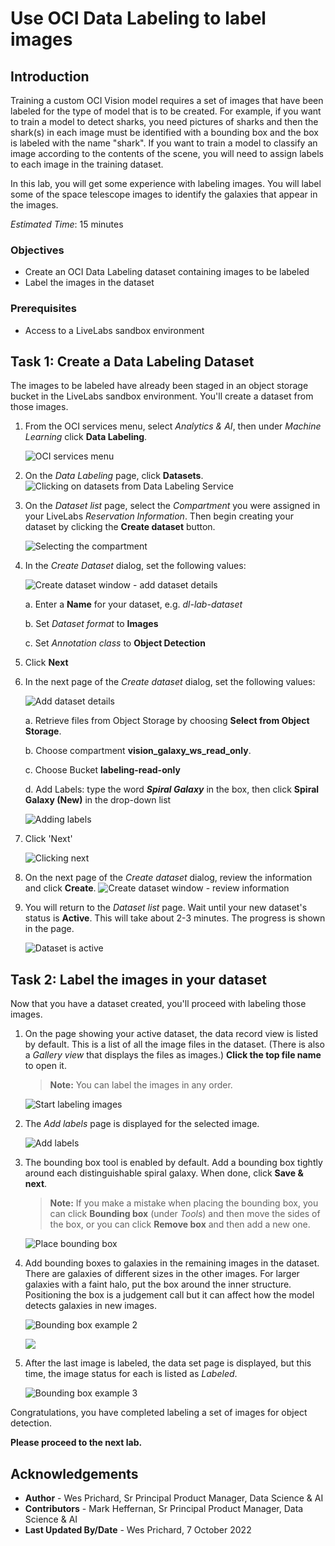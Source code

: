 # Use OCI Data Labeling to label images

## Introduction
Training a custom OCI Vision model requires a set of images that have been labeled for the type of model that is to be created. For example, if you want to train a model to detect sharks, you need pictures of sharks and then the shark(s) in each image must be identified with a bounding box and the box is labeled with the name "shark". If you want to train a model to classify an image according to the contents of the scene, you will need to assign labels to each image in the training dataset.

In this lab, you will get some experience with labeling images. You will label some of the space telescope images to identify the galaxies that appear in the images. 

*Estimated Time*: 15 minutes

### Objectives
- Create an OCI Data Labeling dataset containing images to be labeled
- Label the images in the dataset

### Prerequisites
- Access to a LiveLabs sandbox environment


## **Task 1:** Create a Data Labeling Dataset
The images to be labeled have already been staged in an object storage bucket in the LiveLabs sandbox environment. You'll create a dataset from those images.

1. From the OCI services menu, select *Analytics & AI*, then under *Machine Learning* click **Data Labeling**.

    ![OCI services menu](./images/dls.png)

1. On the *Data Labeling* page, click **Datasets**.
![Clicking on datasets from Data Labeling Service](./images/datasets.png)

1. On the *Dataset list* page, select the *Compartment* you were assigned in your LiveLabs *Reservation Information*. Then begin creating your dataset by clicking the **Create dataset** button.

    ![Selecting the compartment](./images/compartment-dls.png) 

1. In the *Create Dataset* dialog, set the following values:

    ![Create dataset window - add dataset details](./images/create-dataset-p1.png)

    a. Enter a **Name** for your dataset, e.g. *dl-lab-dataset*

    b. Set *Dataset format* to **Images**

    c. Set *Annotation class* to **Object Detection**

1. Click **Next**
  
1. In the next page of the *Create dataset* dialog, set the following values:

     ![Add dataset details](./images/create-dataset-p2.png)
 
    a. Retrieve files from Object Storage by choosing **Select from Object Storage**.
 
    b. Choose compartment **vision\_galaxy\_ws\_read\_only**.
    
    c. Choose Bucket **labeling-read-only**

    d. Add Labels: type the word ***Spiral Galaxy*** in the box, then click  **Spiral Galaxy (New)** in the drop-down list

    ![Adding labels](./images/dataset-labels.png)

1. Click 'Next'
  
    ![Clicking next](./images/dataset-next.png)

1. On the next page of the *Create dataset* dialog, review the information and click **Create**.
  ![Create dataset window - review information](./images/click-create-dataset.png)

1. You will return to the *Dataset list* page. Wait until your new dataset's status is **Active**. This will take about 2-3 minutes. The progress is shown in the page.

    ![Dataset is active](./images/dataset-active.png)


## **Task 2:** Label the images in your dataset
Now that you have a dataset created, you'll proceed with labeling those images.

1. On the page showing your active dataset, the data record view is listed by default. This is a list of all the image files in the dataset. (There is also a *Gallery view* that displays the files as images.) **Click the top file name** to open it.
    >**Note:** You can label the images in any order.

    ![Start labeling images](./images/start-labeling.png)

1. The *Add labels* page is displayed for the selected image.
    
    ![Add labels](./images/add-labels1.png)

1. The bounding box tool is enabled by default. Add a bounding box tightly around each distinguishable spiral galaxy. When done, click **Save & next**.
    >**Note:** If you make a mistake when placing the bounding box, you can click **Bounding box** (under *Tools*) and then move the sides of the box, or you can click **Remove box** and then add a new one.

    ![Place bounding box](./images/label-galaxies1.png)

1. Add bounding boxes to galaxies in the remaining images in the dataset. There are galaxies of different sizes in the other images. For larger galaxies with a faint halo, put the box around the inner structure. Positioning the box is a judgement call but it can affect how the model detects galaxies in new images.

    ![Bounding box example 2](./images/label-galaxies2.png) 

    ![](./images/label-galaxies3.png)

1. After the last image is labeled, the data set page is displayed, but this time, the image status for each is listed as *Labeled*.

    ![Bounding box example 3](./images/dataset-labeled.png)

Congratulations, you have completed labeling a set of images for object detection.

**Please proceed to the next lab.**


## Acknowledgements

- **Author** - Wes Prichard, Sr Principal Product Manager, Data Science & AI
- **Contributors** -  Mark Heffernan, Sr Principal Product Manager, Data Science & AI
- **Last Updated By/Date** - Wes Prichard, 7 October 2022